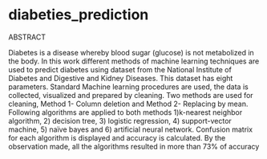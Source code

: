 # diabeties_prediction

ABSTRACT

Diabetes is a disease whereby blood sugar (glucose) is not metabolized in the body. In this
work different methods of machine learning techniques are used to predict diabetes using
dataset from the National Institute of Diabetes and Digestive and Kidney Diseases. This
dataset has eight parameters. Standard Machine learning procedures are used, the data is
collected, visualized and prepared by cleaning. Two methods are used for cleaning,
Method 1- Column deletion and Method 2- Replacing by mean.
Following algorithms are applied to both methods
1)k-nearest neighbor algorithm, 
2) decision tree, 
3) logistic regression, 
4) support-vector machine, 
5) naïve bayes and 
6) artificial neural network.
Confusion matrix for each algorithm is displayed and accuracy is calculated. By the
observation made, all the algorithms resulted in more than 73% of accuracy
